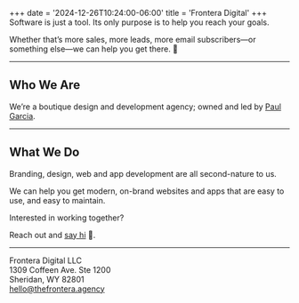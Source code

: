 +++
date = '2024-12-26T10:24:00-06:00'
title = 'Frontera Digital'
+++
Software is just a tool. Its only purpose is to help you reach your goals.

Whether that’s more sales, more leads, more email subscribers—or something else—we can help you get there. 🙌

***

## Who We Are
We’re a boutique design and development agency; owned and led by [Paul Garcia](https://www.linkedin.com/in/paulgarcia22/).

***

## What We Do
Branding, design, web and app development are all second-nature to us.

We can help you get modern, on-brand websites and apps that are easy to use, and easy to maintain.

Interested in working together?

Reach out and [say hi](mailto:hello@thefrontera.agency) 👋.

***

Frontera Digital LLC  
1309 Coffeen Ave. Ste 1200  
Sheridan, WY 82801  
hello@thefrontera.agency
